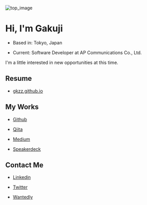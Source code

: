 ![top_image](https://user-images.githubusercontent.com/38461277/89654067-0c237100-d903-11ea-96fa-ba06b8694a5d.jpg)

# Hi, I'm Gakuji

- Based in: Tokyo, Japan

- Current: Software Developer at AP Communications Co., Ltd.

I'm a little interested in new opportunities at this time.

## Resume

- [gkzz.github.io](https://gkzz.github.io/)

## My Works

- [Github](https://github.com/gkzz)

- [Qiita](https://qiita.com/gkzz)

- [Medium](https://medium.com/@gkzz)

- [Speakerdeck](https://speakerdeck.com/gkzz)

## Contact Me

- [Linkedin](https://www.linkedin.com/in/gakujitamaki)

- [Twitter](https://twitter.com/gkzvoice)

- [Wantedly](https://www.wantedly.com/users/35022785)

